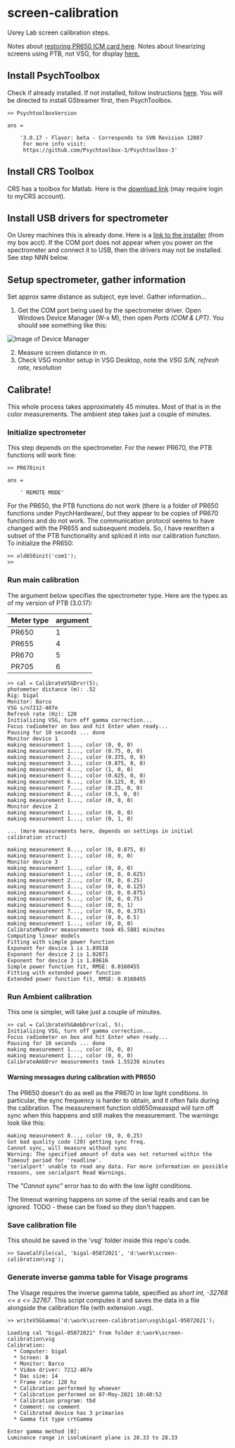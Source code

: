 # screen-calibration

Usrey Lab screen calibration steps. 

Notes about [restoring PR650 ICM card here](pr650.md).
Notes about linearizing screens using PTB, not VSG, for display [here.](ptbcal.md)

## Install PsychToolbox

Check if already installed. If not installed, follow instructions [here](http://psychtoolbox.org/download). You will be directed to install GStreamer first, then PsychToolbox. 

```
>> PsychtoolboxVersion

ans =

    '3.0.17 - Flavor: beta - Corresponds to SVN Revision 12087
     For more info visit:
     https://github.com/Psychtoolbox-3/Psychtoolbox-3'
```

## Install CRS Toolbox

CRS has a toolbox for Matlab. Here is the [download link](https://www.crsltd.com/tools-for-vision-science/visual-stimulation/crs-toolbox-for-matlab/) 
(may require login to myCRS account). 

## Install USB drivers for spectrometer

On Usrey machines this is already done. Here is a [link to the installer](https://ucdavis.box.com/s/oideee2qbi4ef4kfd761zd7dngkis5kd) (from my box acct). 
If the COM port does not appear when you power on the spectrometer and connect it to USB, then the drivers may not be installed. See step NNN below. 

## Setup spectrometer, gather information

Set approx same distance as subject, eye level. Gather information...
1. Get the COM port being used by the spectrometer driver. Open Windows Device Manager (W-x M), then open *Ports (COM & LPT)*. You should see something like this:

![Image of Device Manager](./images/devmgr.PNG)

2. Measure screen distance in m. 
3. Check VSG monitor setup in VSG Desktop, note the *VSG S/N, refresh rate, resolution*

## Calibrate!

This whole process takes approximately 45 minutes. Most of that is in the color measurements. The ambient step takes just a couple of minutes. 

### Initialize spectrometer

This step depends on the spectrometer. For the newer PR670, the PTB functions will work fine:

```
>> PR670init

ans =

    ' REMOTE MODE'
```

For the PR650, the PTB functions do not work (there is a folder of PR650 functions under PsychHardware/, but they appear to be copies of PR670 functions and do not work. The communication protocol seems to have changed with the PR655 and subsequent models. So, I have rewritten a subset of the PTB functionality and spliced it into our calibration function. To initialize the PR650:

```
>> old650init('com1');
>>
```

### Run main calibration

The argument below specifies the spectrometer type. Here are the types as of my version of PTB (3.0.17):

Meter type | argument
---------- | --------
PR650      | 1
PR655      | 4
PR670      | 5
PR705      | 6

```
>> cal = CalibrateVSGDrvr(5);
photometer distance (m): .52
Rig: bigal
Monitor: Barco
VSG s/n7212-407e
Refresh rate (Hz): 120
Initializing VSG, turn off gamma correction...
Focus radiometer on box and hit Enter when ready...
Pausing for 10 seconds ... done
Monitor device 1
making measurement 1..., color (0, 0, 0)
making measurement 1..., color (0.75, 0, 0)
making measurement 2..., color (0.375, 0, 0)
making measurement 3..., color (0.875, 0, 0)
making measurement 4..., color (1, 0, 0)
making measurement 5..., color (0.625, 0, 0)
making measurement 6..., color (0.125, 0, 0)
making measurement 7..., color (0.25, 0, 0)
making measurement 8..., color (0.5, 0, 0)
making measurement 1..., color (0, 0, 0)
Monitor device 2
making measurement 1..., color (0, 0, 0)
making measurement 1..., color (0, 1, 0)

... (more measurements here, depends on settings in initial calibration struct)

making measurement 8..., color (0, 0.875, 0)
making measurement 1..., color (0, 0, 0)
Monitor device 3
making measurement 1..., color (0, 0, 0)
making measurement 1..., color (0, 0, 0.625)
making measurement 2..., color (0, 0, 0.25)
making measurement 3..., color (0, 0, 0.125)
making measurement 4..., color (0, 0, 0.875)
making measurement 5..., color (0, 0, 0.75)
making measurement 6..., color (0, 0, 1)
making measurement 7..., color (0, 0, 0.375)
making measurement 8..., color (0, 0, 0.5)
making measurement 1..., color (0, 0, 0)
CalibrateMonDrvr measurements took 45.5881 minutes
Computing linear models
Fitting with simple power function
Exponent for device 1 is 1.89518
Exponent for device 2 is 1.92071
Exponent for device 3 is 1.89616
Simple power function fit, RMSE: 0.0160455
Fitting with extended power function
Extended power function fit, RMSE: 0.0160455
```

### Run Ambient calibration

This one is simpler, will take just a couple of minutes. 

```
>> cal = CalibrateVSGAmbDrvr(cal, 5);
Initializing VSG, turn off gamma correction...
Focus radiometer on box and hit Enter when ready...
Pausing for 10 seconds ... done
making measurement 1..., color (0, 0, 0)
making measurement 1..., color (0, 0, 0)
CalibrateAmbDrvr measurements took 1.55238 minutes
```

#### Warning messages during calibration with PR650

The PR650 doesn't do as well as the PR670 in low light conditions. In particular, the sync frequency is harder to obtain, and it often fails during the calibration. The measurement function old650measspd will turn off sync when this happens and still makes the measurement. The warnings look like this:

```
making measurement 8..., color (0, 0, 0.25)
Got bad quality code (20) getting sync freq.
Cannot sync, will measure without sync
Warning: The specified amount of data was not returned within the Timeout period for 'readline'.
'serialport' unable to read any data. For more information on possible reasons, see serialport Read Warnings. 
```

The _"Cannot sync"_ error has to do with the low light conditions. 

The timeout warning happens on some of the serial reads and can be ignored. TODO - these can be fixed so they don't happen. 

### Save calibration file

This should be saved in the 'vsg' folder inside this repo's code. 

```
>> SaveCalFile(cal, 'bigal-05072021', 'd:\work\screen-calibration\vsg');
```

### Generate inverse gamma table for Visage programs

The Visage requires the inverse gamma table, specified as _short int, -32768 <= x <= 32767_. This script computes it and 
saves the data in a file alongside the calibration file (with extension _.vsg_). 

```
>> writeVSGGamma('d:\work\screen-calibration\vsg\bigal-05072021');

Loading cal "bigal-05072021" from folder d:\work\screen-calibration\vsg
Calibration:
  * Computer: bigal
  * Screen: 0
  * Monitor: Barco
  * Video driver: 7212-407e
  * Dac size: 14
  * Frame rate: 120 hz
  * Calibration performed by whoever
  * Calibration performed on 07-May-2021 10:40:52
  * Calibration program: tbd
  * Comment: no comment
  * Calibrated device has 3 primaries
  * Gamma fit type crtGamma

Enter gamma method [0]:
Luminance range in isoluminant plane is 28.33 to 28.33
```
